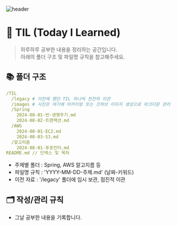 ![header](https://capsule-render.vercel.app/api?type=wave&color=blue)

# 🐸 TIL (Today I Learned)

> 하루하루 공부한 내용을 정리하는 공간입니다.  
> 아래의 폴더 구조 및 파일명 규칙을 참고해주세요.

## 📚 폴더 구조

```yaml
/TIL
  /legacy # 이전에 했던 TIL 하나씩 천천히 이관
  /images # 사진은 여기에 아카이빙 또는 깃허브 이미지 생성으로 마크다운 관리
  /Spring
    2024-08-01-빈-생명주기.md
    2024-08-02-트랜잭션.md
  /AWS
    2024-08-01-EC2.md
    2024-08-03-S3.md
  /알고리즘
    2024-08-01-투포인터.md
README.md // 인덱스 및 목차
```

- 주제별 폴더 : Spring, AWS 알고지름 등
- 파일명 규칙 : 'YYYY-MM-DD-주제.md' (날짜-키워드)
- 이전 자료 : '/legacy' 폴더에 임시 보관, 점진적 이관

## 🗂️ 작성/관리 규칙

- 그날 공부한 내용을 기록합니다.

